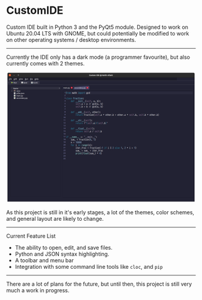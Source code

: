 # CustomIDE

Custom IDE built in Python 3 and the PyQt5 module. Designed to work on Ubuntu 20.04 LTS with GNOME, 
but could potentially be modified to work on other operating systems / desktop environments.

---

Currently the IDE only has a dark mode (a programmer favourite), but also currently comes with 2 themes.

![current_ide](readme_assets/current_sample_main.png "Sample Custom IDE")

As this project is still in it's early stages, a lot of the themes, color schemes, and general layout 
are likely to change.

---

Current Feature List
 - The ability to open, edit, and save files.
 - Python and JSON syntax highlighting.
 - A toolbar and menu bar
 - Integration with some command line tools like `cloc`, and `pip`
---

There are a lot of plans for the future, but until then, this project is still very much a work in progress.
